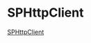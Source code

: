 # SPHttpClient

[SPHttpClient](https://docs.microsoft.com/en-us/javascript/api/sp-http/sphttpclient?view=sp-typescript-latest)